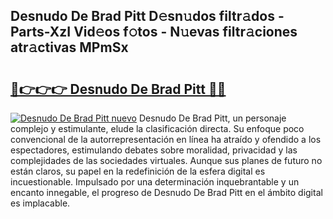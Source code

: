 ## Desnudo De Brad Pitt D𝚎sn𝚞dos filtr𝚊dos - Parts-XzI Vid𝚎os f𝚘tos - N𝚞evas filtr𝚊ciones atr𝚊ctivas MPmSx

# <h2><a href="http://mb3ine.tromn.icu/?c=Desnudo+De+Brad+Pitt">🔗👉👉👉 Desnudo De Brad Pitt 🔗🔗</a></h2>

[![Desnudo De Brad Pitt nuevo](https://i.imgur.com/pEAQMta.gif)](http://mb3ine.tromn.icu/?c=Desnudo+De+Brad+Pitt)
Desnudo De Brad Pitt, un personaje complejo y estimulante, elude la clasificación directa. Su enfoque poco convencional de la autorrepresentación en línea ha atraído y ofendido a los espectadores, estimulando debates sobre moralidad, privacidad y las complejidades de las sociedades virtuales. Aunque sus planes de futuro no están claros, su papel en la redefinición de la esfera digital es incuestionable. Impulsado por una determinación inquebrantable y un encanto innegable, el progreso de Desnudo De Brad Pitt en el ámbito digital es implacable.
